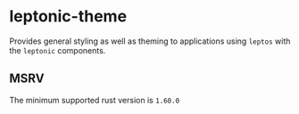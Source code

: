 # leptonic-theme

Provides general styling as well as theming to applications using `leptos` with the `leptonic` components.

## MSRV

The minimum supported rust version is `1.60.0`
